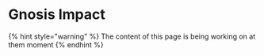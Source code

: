 # Gnosis Impact

{% hint style="warning" %}
The content of this page is being working on at them moment
{% endhint %}
